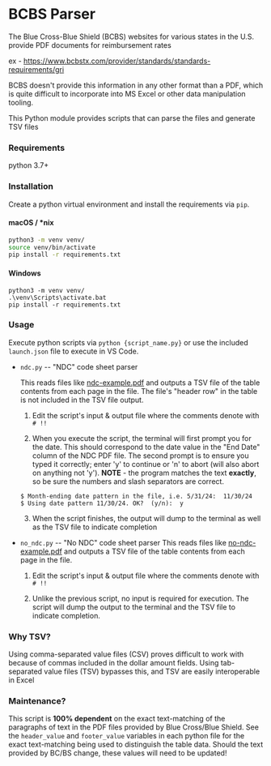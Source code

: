 # BCBS Parser

The Blue Cross-Blue Shield (BCBS) websites for various states in the U.S. provide PDF documents for reimbursement rates

ex - https://www.bcbstx.com/provider/standards/standards-requirements/gri

BCBS doesn't provide this information in any other format than a PDF, which is quite difficult to incorporate into 
MS Excel or other data manipulation tooling.

This Python module provides scripts that can parse the files and generate TSV files

### Requirements
python 3.7+

### Installation

Create a python virtual environment and install the requirements via `pip`.

#### macOS / *nix
```bash
python3 -m venv venv/
source venv/bin/activate
pip install -r requirements.txt
```

#### Windows
```shell
python3 -m venv venv/
.\venv\Scripts\activate.bat
pip install -r requirements.txt
```

### Usage

Execute python scripts via `python {script_name.py}` or use the included `launch.json` 
file to execute in VS Code.

* `ndc.py` -- "NDC" code sheet parser 

    This reads files like [ndc-example.pdf](https://github.com/bmrobin/bcbs-parser/blob/main/ndc-example.pdf) and 
    outputs a TSV file of the table contents from each page in the file.  The file's "header row" in the table is not 
    included in the TSV file output.

    1. Edit the script's input & output file where the comments denote with `# !!`

    2. When you execute the script, the terminal will first prompt you for the date. This should correspond to the 
    date value in the "End Date" column of the NDC PDF file. The second prompt is to ensure you typed it correctly;
    enter 'y' to continue or 'n' to abort (will also abort on anything not 'y'). **NOTE** - the program matches the text
    **exactly**, so be sure the numbers and slash separators are correct.

    ```plain
    $ Month-ending date pattern in the file, i.e. 5/31/24:  11/30/24
    $ Using date pattern 11/30/24. OK?  (y/n):  y
    ```

    3. When the script finishes, the output will dump to the terminal as well as the TSV file to indicate completion

* `no_ndc.py` -- "No NDC" code sheet parser
    This reads files like [no-ndc-example.pdf](https://github.com/bmrobin/bcbs-parser/blob/main/no-ndc-example.pdf) and
    outputs a TSV file of the table contents from each page in the file.

    1. Edit the script's input & output file where the comments denote with `# !!`

    2. Unlike the previous script, no input is required for execution. The script will dump the output to the terminal
    and the TSV file to indicate completion.

### Why TSV?

Using comma-separated value files (CSV) proves difficult to work with because of commas included in the dollar amount 
fields. Using tab-separated value files (TSV) bypasses this, and TSV are easily interoperable in Excel


### Maintenance?
This script is **100% dependent** on the exact text-matching of the paragraphs of text in the PDF files provided by 
Blue Cross/Blue Shield. See the `header_value` and `footer_value` variables in each python file for the exact
text-matching being used to distinguish the table data. Should the text provided by BC/BS change, these values will 
need to be updated!
